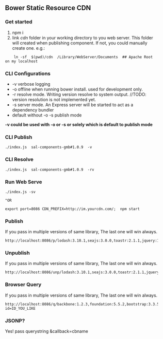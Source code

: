 ## Bower Static Resource CDN

### Get started

1. npm i
1. link *cdn* folder in your working directory to you web server. This folder will created when publishing component.  If not, you could manually create one.
e.g.:

```
    ln -sf  $(pwd)/cdn  /Library/WebServer/Documents  ## Apache Root on my localhost  
```


### CLI Configurations
* -v verbose logging
* -o offline when running bower install. used for development only.
* -r resolve mode. Writing version resolve to system output. //TODO: version resolution is not implemented yet.
* -s server mode. An Express server will be started to act as a dependency bundler
* default without -o -s publish mode

**-v could be used with -o or -s or solely which is default to publish mode**


### CLI Publish
```
./index.js  sal-components-gmb#1.0.9  -v
```

### CLI Resolve
```
./index.js  sal-components-gmb#1.0.9  -rv
```

### Run Web Serve

```
./index.js -sv

"OR

export port=8086 CDN_PREFIX=http://im.yourcdn.com/;  npm start
```

### Publish
If you pass in multiple versions of same library, The last one will win always.

```
http://localhost:8086/p/lodash:3.10.1,seajs:3.0.0,toastr:2.1.1,jquery:1.11.1,jquery:2.1.4
```


### Unpublish
If you pass in multiple versions of same library, The last one will win always.

```
http://localhost:8086/unp/lodash:3.10.1,seajs:3.0.0,toastr:2.1.1,jquery:1.11.1,jquery:2.1.4
```

### Browser Query
If you pass in multiple versions of same library, The last one will win always.

```
http://localhost:8086/q/backbone:1.2.3,foundation:5.5.2,bootstrap:3.3.5,d3:3.3.5,jquery:1.11.1/shim/jquery:1.11.1,d3:3.3.3?id=ID_YOU_LIKE
```

### JSONP? 
Yes! pass querystring &callback=cbname


